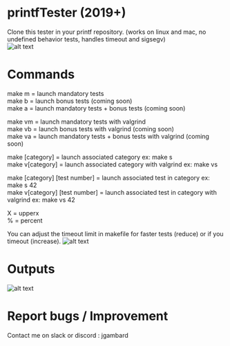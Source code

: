 # printfTester (2019+)


Clone this tester in your printf repository. (works on linux and mac, no undefined behavior tests, handles timeout and sigsegv)  
![alt text](https://i.imgur.com/qRfDYuU.png)


# Commands
make m = launch mandatory tests  
make b = launch bonus tests (coming soon)  
make a = launch mandatory tests + bonus tests (coming soon)  

make vm = launch mandatory tests with valgrind  
make vb = launch bonus tests with valgrind (coming soon)  
make va = launch mandatory tests + bonus tests with valgrind (coming soon)  

make [category] = launch associated category ex: make s  
make v[category] = launch associated category with valgrind ex: make vs  

make [category] [test number] = launch associated test in category ex: make s 42  
make v[category] [test number] = launch associated test in category with valgrind ex: make vs 42  

X = upperx  
% = percent  

You can adjust the timeout limit in makefile for faster tests (reduce) or if you timeout (increase).
![alt text](https://i.imgur.com/RGTqT64.png)  

# Outputs

![alt text](https://i.imgur.com/FsgbPxO.png)


# Report bugs / Improvement
Contact me on slack or discord : jgambard
